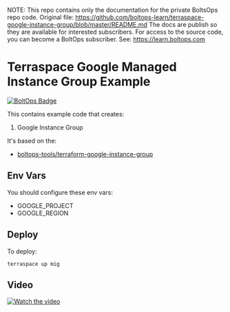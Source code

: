 <!-- note marker start -->
NOTE: This repo contains only the documentation for the private BoltsOps repo code.
Original file: https://github.com/boltops-learn/terraspace-google-instance-group/blob/master/README.md
The docs are publish so they are available for interested subscribers.
For access to the source code, you can become a BoltOps subscriber.
See: https://learn.boltops.com

<!-- note marker end -->

# Terraspace Google Managed Instance Group Example

[![BoltOps Badge](https://img.boltops.com/boltops/badges/boltops-badge.png)](https://www.boltops.com)

This contains example code that creates:

1. Google Instance Group

It's based on the:

* [boltops-tools/terraform-google-instance-group](https://github.com/boltops-tools/terraform-google-instance-group)

## Env Vars

You should configure these env vars:

* GOOGLE_PROJECT
* GOOGLE_REGION

## Deploy

To deploy:

    terraspace up mig

## Video

[![Watch the video](https://uploads-learn.boltops.com/r8puhba16m6p5i9pbx60gzdlhifp)](https://learn.boltops.com/courses/terraspace-gcp/lessons/terraspace-google-managed-instance-group)

